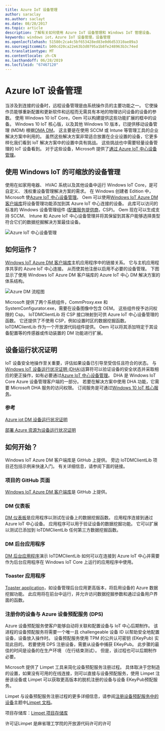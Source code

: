 ```yaml
---
title: Azure IoT 设备管理
author: saraclay
ms.author: saclayt
ms.date: 08/28/2017
ms.topic: article
description: 了解有关如何使用 Azure IoT 设备管理和 Windows IoT 管理设备。
keywords: windows iot，Azure IoT 设备管理，设备管理
ms.openlocfilehash: 51580c2ca4c5bf653428ed83e0d6d53310ae89a3
ms.sourcegitcommit: b00cd20ca22e63b3d0795a1b8fe248963b3c74ed
ms.translationtype: MT
ms.contentlocale: zh-CN
ms.lasthandoff: 06/28/2019
ms.locfileid: "67467120"
---
```

# <a name="azure-iot-device-management"></a>Azure IoT 设备管理   

当涉及到连接的设备时，远程设备管理是由系统操作员的主要功能之一。 它使操作员能够重新配置和更新软件和远程而无需具有本地的物理访问设备的设备的参数。 使用 Windows 10 IoT Core，Oem 可以构建提供这些功能扩展的框中的设备。 Windows 10 IoT 核心版，以及其他 Windows 10 版本，已提供移动设备管理 (MDM) 根据[OMA DM](https://en.wikipedia.org/wiki/OMA_Device_Management)。 这主要是在使用 SCCM 或 Intune 等管理工具的企业解决方案中利用的。 虽然这些解决方案非常适合放置在企业设置的设备，它更多样化我们看到 IoT 解决方案中的设置中具有挑战。 这些挑战也中需要轻量设备管理的 IoT 设备看到。 对于这些设备，Microsoft 提供了[通过 Azure IoT 中心设备管理](https://docs.microsoft.com/azure/iot-hub/iot-hub-device-management-overview)。    

## <a name="scalable-device-management-with-windows-iot"></a>使用 Windows IoT 的可缩放的设备管理  

使用在如家用电器、 HVAC 系统以及其他设备中运行 Windows IoT Core，是可自定义、 浅权重设备管理解决方案的需求。 在 Windows 创建者 Edition 中，Microsoft 使[Azure IoT 中心设备管理](https://docs.microsoft.com/azure/iot-hub/iot-hub-device-management-overview)。 Oem 可以使用[Windows IoT Azure DM 客户端库](https://aka.ms/iot-core-azure-dm-client)将设备管理功能添加到其 Azure IoT 中心连接的设备。 此库可以访问的标准的 Windows 设备管理组件 ([配置服务提供商](https://msdn.microsoft.com/windows/hardware/commercialize/customize/mdm/configuration-service-provider-reference)，CSP)。  Oem 现在可以生成支持 SCCM、 Intune 和 Azure IoT 中心设备管理并将其保留到其客户能够选择类型符合它们的数据挖掘解决方案最佳设备。   

![Azure IoT 中心设备管理](../media/AzureIoTDM/azureDM.png) 

## <a name="how-does-it-work"></a>如何运作？    

[Windows IoT Azure DM 客户端库](https://aka.ms/iot-core-azure-dm-client)主机应用程序中的链接关系。 它与主机应用程序共享的 Azure IoT 中心连接。 从而使其他注册以启用不必要的设备管理。 下图显示了使用 Windows IoT Azure DM 客户端库的 Azure IoT 中心 DM 解决方案的体系结构。     

![Azure DM 流程图](../media/AzureIoTDM/AzureDM-Architecture.png)    

Microsoft 提供了两个系统组件，CommProxy.exe 和 SystemConfigurator.exe，需要在设备图像中包含 OEM。 这些组件授予访问权限的 Csp。 IoTDMClientLib 将 CSP 接口映射到可供 Azure IoT 中心设备管理的函数。 它还提供了不使用 CSP，例如设置时区的数据挖掘函数。 IoTDMClientLib 作为一个开放源代码组件提供。 Oem 可以将其添加特定于其设备配置等的传感器或传动装置的 DM 功能进行扩展。  

## <a name="device-health-attestation"></a>设备运行状况证明    
IoT 设备安全地操作至关重要，评估如果设备已引导至受信任且符合的状态。 与[Windows IoT 设备运行状况证明 (DHA)](https://github.com/ms-iot/iot-core-azure-dm-client/blob/master/docs/device-health-attestation.md)运算符可以验证设备的安全状态并采取相应的更正操作，如有必要通过[Azure IoT 中心设备管理](https://github.com/ms-iot/iot-core-azure-dm-client/blob/master/README.md)。 DHA 是 Windows IoT Core Azure 设备管理客户端的一部分。 若要在解决方案中使用 DHA 功能，它需要 Microsoft DHA 服务的访问权限。 订阅服务是可通过[Windows 10 IoT 核心服务](https://docs.microsoft.com/windows-hardware/manufacture/iot/iotcoreservicesoverview)。 

### <a name="reference"></a>参考   
[Azure iot DM 设备运行状况证明](https://github.com/ms-iot/iot-core-azure-dm-client/blob/master/docs/device-health-attestation.md)  

[部署 Azure 资源为设备运行状况证明](https://github.com/ms-iot/iot-core-azure-dm-client/blob/master/docs/dha-deploy.md#deploy-azure-resources-for-device-health-attestation)  


## <a name="how-to-get-started"></a>如何开始？  

Windows IoT Azure DM 客户端库是 GitHub 上提供。 旁边 IoTDMClientLib 项目还包括示例来快速入门。 有关详细信息，请参阅下面的链接。    

### <a name="project-github-page"></a>项目的 GitHub 页面 

[Windows IoT Azure DM 客户端库](https://aka.ms/iot-core-azure-dm-client)是 GitHub 上提供。  

### <a name="dm-dashboard"></a>DM 仪表板    

[DM 仪表板](https://aka.ms/iot-core-azure-dm-client-dashboard)是应用程序以测试在设备上的数据挖掘函数。 应用程序连接到通过 Azure IoT 中心设备。 应用程序可以用于验证设备的数据挖掘功能。 它可以扩展以测试已添加到 IoTDMClientLib 任何第三方数据挖掘函数。    

### <a name="dm-background-application"></a>DM 后台应用程序   

[DM 后台应用程序](https://aka.ms/iot-core-azure-dm-client-backgroundapp)演示 IoTDMClientLib 如何可以在连接到 Azure IoT 中心并需要作为后台应用程序在 Windows IoT Core 上运行的应用程序中使用。    

### <a name="toaster-application"></a>Toaster 应用程序 

[Toaster application](https://aka.ms/iot-core-azure-dm-client-toasterapp)，如设备管理后台应用更高版本，将启用设备的 Azure 数据挖掘功能。 此应用将在前台中运行，并允许访问数据挖掘参数和通过设备用户界面的函数。   

### <a name="registering-your-device-with-the-azure-device-provision-service-dps"></a>注册你的设备与 Azure 设备预配服务 (DPS)   

Azure 设备预配服务使客户能够自动将关联和配置设备与 IoT 中心后期制作。 该进程的设备预配服务将需要一个唯一且 challengeable 设备 ID 以帮助安全地配置设备，设备放入操作时。 设备预配服务使用 TPM 的公共认可密钥 (EKeyPub) 实现此目的。 若要使用 DPS 注册设备，需要从设备中捕获 EKeyPub。 此步骤的最佳的时间是设备的在生产环境 （在行结束测试）。 但是，该过程也可以后期制作必要。   

Microsoft 提供了 Limpet 工具来简化设备预配服务注册过程。 具体取决于您制造的设置，如果没有可用的在线连接，则可以直接与设备预配服务，使用 Limpet 注册该设备或 Limpet 可以获取更高版本的脱机注册的设备与设备 EKeyPub预配服务。  

Limpet 与设备预配服务注册过程的更多详细信息，请参阅[注册设备预配服务中的设备](https://github.com/ms-iot/azure-dm-client/blob/master/docs/limpet.md#setup-azure-cloud-resources)主题中[Limpet 文档](https://github.com/ms-iot/azure-dm-client/blob/master/docs/limpet.md)。    

项目存储库：[Limpet 项目存储库](https://github.com/ms-iot/azure-dm-client/)     


许可证Limpet 是麻省理工学院的开放源代码许可的许可   

